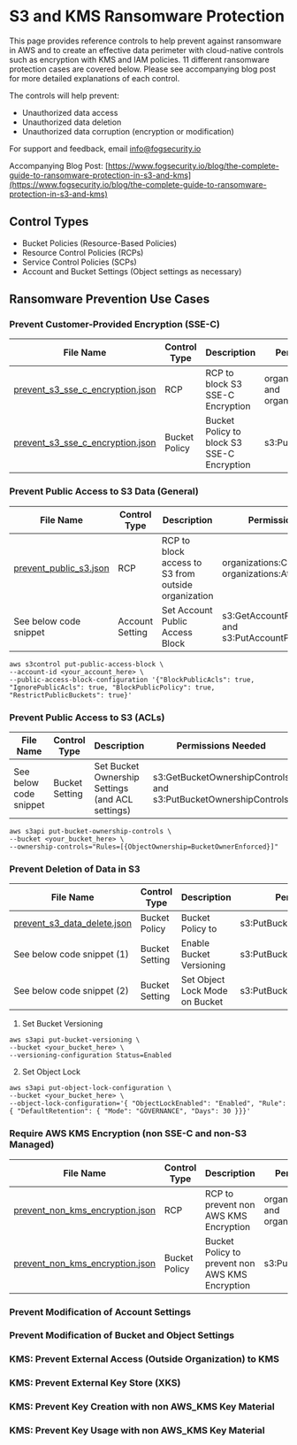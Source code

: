 # S3 and KMS Ransomware Protection

This page provides reference controls to help prevent against ransomware in AWS and to create an effective data perimeter with cloud-native controls such as encryption with KMS and IAM policies. 11 different ransomware protection cases are covered below.  Please see accompanying blog post for more detailed explanations of each control.

The controls will help prevent: 

* Unauthorized data access
* Unauthorized data deletion
* Unauthorized data corruption (encryption or modification)

For support and feedback, email <info@fogsecurity.io>

Accompanying Blog Post: [https://www.fogsecurity.io/blog/the-complete-guide-to-ransomware-protection-in-s3-and-kms](https://www.fogsecurity.io/blog/the-complete-guide-to-ransomware-protection-in-s3-and-kms)

## Control Types 

* Bucket Policies (Resource-Based Policies)
* Resource Control Policies (RCPs)
* Service Control Policies (SCPs)
* Account and Bucket Settings (Object settings as necessary)

## Ransomware Prevention Use Cases

### Prevent Customer-Provided Encryption (SSE-C)

| File Name | Control Type | Description | Permissions Needed |
|-----------|--------------|--------------|-------------------|
| [prevent_s3_sse_c_encryption.json](policies/resource_control_policies/prevent_s3_sse_c_encryption.json)| RCP | RCP to block S3 SSE-C Encryption | organizations:CreatePolicy and organizations:AttachPolicy |
| [prevent_s3_sse_c_encryption.json](policies/bucket_policies/prevent_s3_sse_c_encryption.json) | Bucket Policy | Bucket Policy to block S3 SSE-C Encryption | s3:PutBucketPolicy |

### Prevent Public Access to S3 Data (General)

| File Name | Control Type | Description | Permissions Needed |
|-----------|--------------|--------------|-------------------|
| [prevent_public_s3.json](policies/resource_control_policies/prevent_public_s3.json)| RCP | RCP to block access to S3 from outside organization | organizations:CreatePolicy and organizations:AttachPolicy |
| See below code snippet | Account Setting | Set Account Public Access Block | s3:GetAccountPublicAccessBlock and s3:PutAccountPublicAccessBlock | 

```
aws s3control put-public-access-block \
--account-id <your_account_here> \
--public-access-block-configuration '{"BlockPublicAcls": true, "IgnorePublicAcls": true, "BlockPublicPolicy": true, "RestrictPublicBuckets": true}'
```

### Prevent Public Access to S3 (ACLs)

| File Name | Control Type | Description | Permissions Needed |
|-----------|--------------|--------------|-------------------|
| See below code snippet | Bucket Setting | Set Bucket Ownership Settings (and ACL settings) | s3:GetBucketOwnershipControls and s3:PutBucketOwnershipControls |

```
aws s3api put-bucket-ownership-controls \
--bucket <your_bucket_here> \
--ownership-controls="Rules=[{ObjectOwnership=BucketOwnerEnforced}]"
```

### Prevent Deletion of Data in S3

| File Name | Control Type | Description | Permissions Needed |
|-----------|--------------|--------------|-------------------|
| [prevent_s3_data_delete.json](policies/bucket_policies/prevent_s3_data_delete.json)| Bucket Policy | Bucket Policy to  | s3:PutBucketPolicy |
| See below code snippet (1) | Bucket Setting | Enable Bucket Versioning | s3:PutBucketVersioning | 
| See below code snippet (2) | Bucket Setting | Set Object Lock Mode on Bucket | s3:PutBucketObjectLockConfiguration | 

1.  Set Bucket Versioning
```
aws s3api put-bucket-versioning \
--bucket <your_bucket_here> \
--versioning-configuration Status=Enabled
```

2.  Set Object Lock
```
aws s3api put-object-lock-configuration \
--bucket <your_bucket_here> \
--object-lock-configuration='{ "ObjectLockEnabled": "Enabled", "Rule": { "DefaultRetention": { "Mode": "GOVERNANCE", "Days": 30 }}}'
```

### Require AWS KMS Encryption (non SSE-C and non-S3 Managed)

| File Name | Control Type | Description | Permissions Needed |
|-----------|--------------|--------------|-------------------|
| [prevent_non_kms_encryption.json](policies/resource_control_policies/prevent_non_kms_encryption.json)| RCP | RCP to prevent non AWS KMS Encryption | organizations:CreatePolicy and organizations:AttachPolicy |
| [prevent_non_kms_encryption.json](policies/bucket_policies/prevent_non_kms_encryption.json) | Bucket Policy | Bucket Policy to prevent non AWS KMS Encryption | s3:PutBucketPolicy |

### Prevent Modification of Account Settings

### Prevent Modification of Bucket and Object Settings

### KMS: Prevent External Access (Outside Organization) to KMS

### KMS: Prevent External Key Store (XKS)

### KMS: Prevent Key Creation with non AWS_KMS Key Material

### KMS: Prevent Key Usage with non AWS_KMS Key Material
